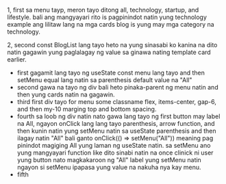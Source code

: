 1, first sa menu tayp, meron tayo ditong all, technology, startup, and lifestyle. bali ang mangyayari rito is pagpinindot natin yung technology example ang lilitaw lang na mga cards blog is yung may mga category na technology.

2, second const BlogList lang tayo heto na yung sinasabi ko kanina na dito natin gagawin yung paglalagay ng value sa ginawa nating template card earlier.
- first gagamit lang tayo ng useState const menu lang tayo and then setMenu equal lang natin sa parenthesis default value na "All"
- second gawa na tayo ng div bali heto pinaka-parent ng menu natin and then yung cards natin na gagawin.
- third first div tayo for menu some classname flex, items-center, gap-6, and then my-10 marging top and bottom spacing.
- fourth sa loob ng div natin nato gawa lang tayo ng first button may label na All, ngayon onClick lang lang tayo parenthesis, arrow function, and then kunin natin yung setMenu natin sa useState parenthesis and then ilagay natin "All" bali ganto onClick(() => setMenu("All")) meaning pag pinindot magiging All yung laman ng useState natin. sa setMenu ano yung mangyayari function like dito sinabi natin na once clinick ni user yung button nato magkakaroon ng "All" label yung setMenu natin ngayon si setMenu ipapasa yung value na nakuha nya kay menu.
- fifth 